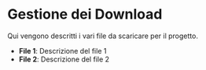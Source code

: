 # Gestione dei Download

Qui vengono descritti i vari file da scaricare per il progetto.
- **File 1**: Descrizione del file 1
- **File 2**: Descrizione del file 2
